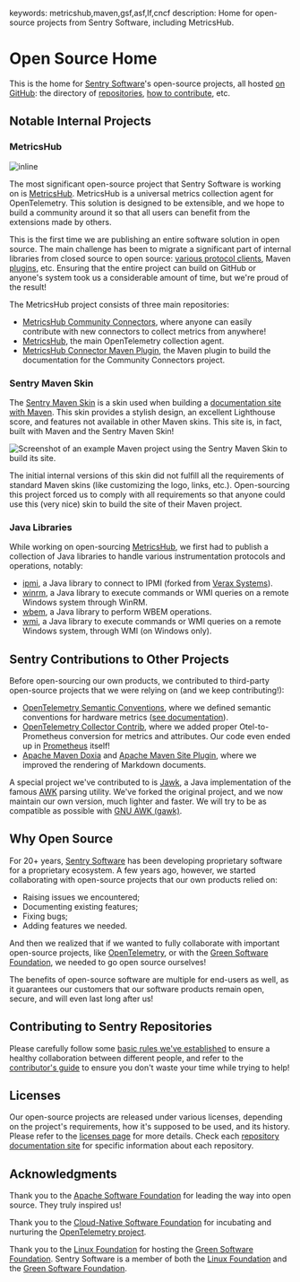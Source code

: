 keywords: metricshub,maven,gsf,asf,lf,cncf
description: Home for open-source projects from Sentry Software, including MetricsHub.
<!--
  ╱╲╱╲╱╲╱╲╱╲╱╲╱╲╱╲╱╲╱╲╱╲╱╲╱╲╱╲╱╲╱╲╱╲╱╲╱╲╱╲
  Open Sentry Web Site
  ჻჻჻჻჻჻
  Copyright 2023 - 2024 Sentry Software
  ჻჻჻჻჻჻
  Permission is hereby granted, free of charge, to any person obtaining a copy
  of this software and associated documentation files (the "Software"), to deal
  in the Software without restriction, including without limitation the rights
  to use, copy, modify, merge, publish, distribute, sublicense, and/or sell
  copies of the Software, and to permit persons to whom the Software is
  furnished to do so, subject to the following conditions:

  The above copyright notice and this permission notice shall be included in
  all copies or substantial portions of the Software.

  THE SOFTWARE IS PROVIDED "AS IS", WITHOUT WARRANTY OF ANY KIND, EXPRESS OR
  IMPLIED, INCLUDING BUT NOT LIMITED TO THE WARRANTIES OF MERCHANTABILITY,
  FITNESS FOR A PARTICULAR PURPOSE AND NONINFRINGEMENT. IN NO EVENT SHALL THE
  AUTHORS OR COPYRIGHT HOLDERS BE LIABLE FOR ANY CLAIM, DAMAGES OR OTHER
  LIABILITY, WHETHER IN AN ACTION OF CONTRACT, TORT OR OTHERWISE, ARISING FROM,
  OUT OF OR IN CONNECTION WITH THE SOFTWARE OR THE USE OR OTHER DEALINGS IN
  THE SOFTWARE.
  ╲╱╲╱╲╱╲╱╲╱╲╱╲╱╲╱╲╱╲╱╲╱╲╱╲╱╲╱╲╱╲╱╲╱╲╱╲╱╲╱
  -->
# Open Source Home

This is the home for [Sentry Software](https://sentrysoftware.com)'s open-source projects, all hosted [on GitHub](https://github.com/sentrysoftware): the directory of [repositories](repos.html), [how to contribute](contributing.html), etc.

<!-- MACRO{toc|fromDepth=1|toDepth=2|id=toc} -->

## Notable Internal Projects

### MetricsHub

![inline](images/metricshub-logo-only.png)

The most significant open-source project that Sentry Software is working on is [MetricsHub](https://metricshub.com). MetricsHub is a universal metrics collection agent for OpenTelemetry. This solution is designed to be extensible, and we hope to build a community around it so that all users can benefit from the extensions made by others.

This is the first time we are publishing an entire software solution in open source. The main challenge has been to migrate a significant part of internal libraries from closed source to open source: [various protocol clients](#java-libraries), Maven [plugins](#sentry-maven-skin), etc. Ensuring that the entire project can build on GitHub or anyone's system took us a considerable amount of time, but we're proud of the result!

The MetricsHub project consists of three main repositories:

* [MetricsHub Community Connectors](https://github.com/sentrysoftware/metricshub-community-connectors), where anyone can easily contribute with new connectors to collect metrics from anywhere!
* [MetricsHub](https://github.com/sentrysoftware/metricshub), the main OpenTelemetry collection agent.
* [MetricsHub Connector Maven Plugin](https://github.com/sentrysoftware/metricshub-connector-maven-plugin), the Maven plugin to build the documentation for the Community Connectors project.

### Sentry Maven Skin

The [Sentry Maven Skin](https://sentrysoftware.org/sentry-maven-skin) is a skin used when building a [documentation site with Maven](https://maven.apache.org/plugins/maven-site-plugin/examples/creating-content.html). This skin provides a stylish design, an excellent Lighthouse score, and features not available in other Maven skins. This site is, in fact, built with Maven and the Sentry Maven Skin!

![Screenshot of an example Maven project using the Sentry Maven Skin to build its site.](images/sentry-maven-skin.png)

The initial internal versions of this skin did not fulfill all the requirements of standard Maven skins (like customizing the logo, links, etc.). Open-sourcing this project forced us to comply with all requirements so that anyone could use this (very nice) skin to build the site of their Maven project.

### Java Libraries

While working on open-sourcing [MetricsHub](https://metricshub.com), we first had to publish a collection of Java libraries to handle various instrumentation protocols and operations, notably:

* [ipmi](https://github.com/sentrysoftware/ipmi), a Java library to connect to IPMI (forked from [Verax Systems](https://veraxsystems.com/ipmi-library-for-java/)).
* [winrm](https://github.com/sentrysoftware/winrm), a Java library to execute commands or WMI queries on a remote Windows system through WinRM.
* [wbem](https://github.com/sentrysoftware/wbem), a Java library to perform WBEM operations.
* [wmi](https://github.com/sentrysoftware/wmi), a Java library to execute commands or WMI queries on a remote Windows system, through WMI (on Windows only).

## Sentry Contributions to Other Projects

Before open-sourcing our own products, we contributed to third-party open-source projects that we were relying on (and we keep contributing!):

* [OpenTelemetry Semantic Conventions](https://github.com/open-telemetry/semantic-conventions), where we defined semantic conventions for hardware metrics ([see documentation](https://opentelemetry.io/docs/specs/semconv/system/hardware-metrics/)).
* [OpenTelemetry Collector Contrib](https://github.com/open-telemetry/opentelemetry-collector-contrib), where we added proper Otel-to-Prometheus conversion for metrics and attributes. Our code even ended up in [Prometheus](https://github.com/prometheus/prometheus) itself!
* [Apache Maven Doxia](https://github.com/sentrysoftware/maven-doxia) and [Apache Maven Site Plugin](https://github.com/apache/maven-site-plugin), where we improved the rendering of Markdown documents.

A special project we've contributed to is [Jawk](https://sentrysoftware.org/Jawk/), a Java implementation of the famous [AWK](https://en.wikipedia.org/wiki/AWK) parsing utility. We've forked the original project, and we now maintain our own version, much lighter and faster. We will try to be as compatible as possible with [GNU AWK (gawk)](https://www.gnu.org/software/gawk/).

## Why Open Source

For 20+ years, [Sentry Software](https://sentrysoftware.com) has been developing proprietary software for a proprietary ecosystem. A few years ago, however, we started collaborating with open-source projects that our own products relied on:

* Raising issues we encountered;
* Documenting existing features;
* Fixing bugs;
* Adding features we needed.

And then we realized that if we wanted to fully collaborate with important open-source projects, like [OpenTelemetry](https://opentelemetry.io/), or with the [Green Software Foundation](https://greensoftware.foundation/), we needed to go open source ourselves!

The benefits of open-source software are multiple for end-users as well, as it guarantees our customers that our software products remain open, secure, and will even last long after us!

## Contributing to Sentry Repositories

Please carefully follow some [basic rules we've established](code-of-conduct.html) to ensure a healthy collaboration between different people, and refer to the [contributor's guide](contributing.html) to ensure you don't waste your time while trying to help!

## Licenses

Our open-source projects are released under various licenses, depending on the project's requirements, how it's supposed to be used, and its history. Please refer to the [licenses page](licenses.html) for more details. Check each [repository documentation site](repos.html) for specific information about each repository.

## Acknowledgments

Thank you to the [Apache Software Foundation](https://apache.org/) for leading the way into open source. They truly inspired us!

Thank you to the [Cloud-Native Software Foundation](https://www.cncf.io/) for incubating and nurturing the [OpenTelemetry project](https://www.cncf.io/projects/opentelemetry/).

Thank you to the [Linux Foundation](https://www.linuxfoundation.org/) for hosting the [Green Software Foundation](https://greensoftware.foundation/). Sentry Software is a member of both the [Linux Foundation](https://www.linuxfoundation.org/about/members) and the [Green Software Foundation](https://greensoftware.foundation/team).
